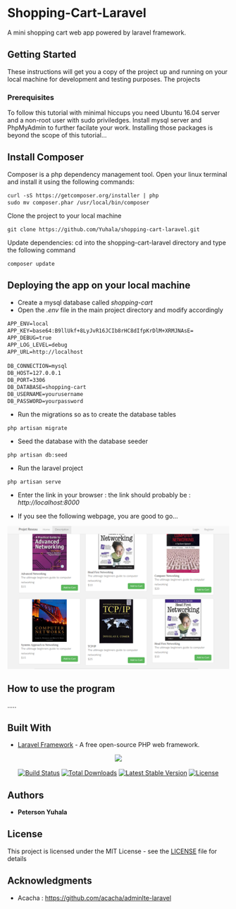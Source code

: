 # Shopping-Cart-Laravel
A mini shopping cart web app powered by laravel framework. 


## Getting Started

These instructions will get you a copy of the project up and running on your local machine for development and testing purposes. The projects 

### Prerequisites

To follow this tutorial with minimal hiccups you need Ubuntu 16.04 server and a non-root user with sudo priviledges. Install mysql server and PhpMyAdmin to further facilate your work. Installing those packages is beyond the scope of this tutorial...

## Install Composer 
Composer is a php dependency management tool. Open your linux terminal and install it using the following commands: 

```
curl -sS https://getcomposer.org/installer | php
sudo mv composer.phar /usr/local/bin/composer

```
Clone the project to your local machine

```
git clone https://github.com/Yuhala/shopping-cart-laravel.git

```
Update dependencies: cd into the shopping-cart-laravel directory and type the following command

```
composer update

```
## Deploying the app on your local machine 

- Create a mysql database called _shopping-cart_
- Open the _.env_ file in the main project directory and modify accordingly

```
APP_ENV=local
APP_KEY=base64:B9llUkf+8LyJvR16JCIb8rHC8dIfpKrDlM+XRMJNAsE=
APP_DEBUG=true
APP_LOG_LEVEL=debug
APP_URL=http://localhost

DB_CONNECTION=mysql
DB_HOST=127.0.0.1
DB_PORT=3306
DB_DATABASE=shopping-cart
DB_USERNAME=yourusername
DB_PASSWORD=yourpassword

```
- Run the migrations so as to create the database tables
```
php artisan migrate

```
- Seed the database with the database seeder

```
php artisan db:seed

```
- Run the laravel project 

```
php artisan serve

```
- Enter the link in your browser : the link should probably be : _http://localhost:8000_

- If you see the following webpage, you are good to go...

![welcome-page](cart.png)

## How to use the program

.....

## Built With

* [Laravel Framework](https://laravel.com/) - A free open-source PHP web framework.
<p align="center"><img src="https://laravel.com/assets/img/components/logo-laravel.svg"></p>

<p align="center">
<a href="https://travis-ci.org/laravel/framework"><img src="https://travis-ci.org/laravel/framework.svg" alt="Build Status"></a>
<a href="https://packagist.org/packages/laravel/framework"><img src="https://poser.pugx.org/laravel/framework/d/total.svg" alt="Total Downloads"></a>
<a href="https://packagist.org/packages/laravel/framework"><img src="https://poser.pugx.org/laravel/framework/v/stable.svg" alt="Latest Stable Version"></a>
<a href="https://packagist.org/packages/laravel/framework"><img src="https://poser.pugx.org/laravel/framework/license.svg" alt="License"></a>
</p>


## Authors

* **Peterson Yuhala** 


## License

This project is licensed under the MIT License - see the [LICENSE](LICENSE) file for details

## Acknowledgments

* Acacha : https://github.com/acacha/adminlte-laravel 

